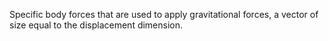 Specific body forces that are used to apply gravitational forces, a vector of size equal to the displacement dimension.
